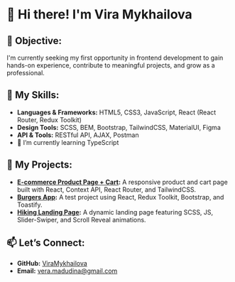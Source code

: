 # 👋 Hi there! I'm Vira Mykhailova


## 🎯 Objective:
I'm currently seeking my first opportunity in frontend development to gain hands-on experience, contribute to meaningful projects, and grow as a professional.


## 🔧 My Skills:

- **Languages & Frameworks:** HTML5, CSS3, JavaScript, React (React Router, Redux Toolkit)  
- **Design Tools:** SCSS, BEM, Bootstrap, TailwindCSS, MaterialUI, Figma  
- **API & Tools:** RESTful API, AJAX, Postman
- 🌱 I’m currently learning TypeScript

## 📂 My Projects:
- **[E-commerce Product Page + Cart](https://github.com/ViraMykhailova/ECOMMERCE-SHOP):** A responsive product and cart page built with React, Context API, React Router, and TailwindCSS.  
- **[Burgers App](https://github.com/ViraMykhailova/burgers-app-test):** A test project using React, Redux Toolkit, Bootstrap, and Toastify.  
- **[Hiking Landing Page](https://github.com/ViraMykhailova/hiking-landing):** A dynamic landing page featuring SCSS, JS, Slider-Swiper, and Scroll Reveal animations.  


## 📫 Let’s Connect:
- **GitHub:** [ViraMykhailova](https://github.com/ViraMykhailova)  
- **Email:** [vera.madudina@gmail.com](mailto:vera.madudina@gmail.com)  


<!--
**ViraMykhailova/ViraMykhailova** is a ✨ _special_ ✨ repository because its `README.md` (this file) appears on your GitHub profile.

Here are some ideas to get you started:

- 🔭 I’m currently working on ...
- 🌱 I’m currently learning ...
- 👯 I’m looking to collaborate on ...
- 🤔 I’m looking for help with ...
- 💬 Ask me about ...
- 📫 How to reach me: ...
- 😄 Pronouns: ...
- ⚡ Fun fact: ...
-->
